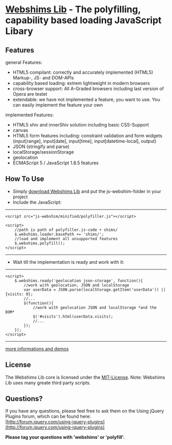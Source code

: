 [Webshims Lib](http://aFarkas.github.com/webshim/demos/index.html) - The polyfilling, capability based loading JavaScript Libary
================================

Features
------------------

general Features:

* HTML5 compilant: correctly and accurately implemented (HTML5) Markup-, JS- and DOM-APIs  
* capability based loading: extrem lightweight in modern browsers
* cross-browser support: All A-Graded browsers including last version of Opera are testet
* extendable: we have not implemented a feature, you want to use. You can easily implement the feature your own

implemented Features:

* HTML5 shiv and innerShiv solution including basic CSS-Support
* canvas
* HTML5 form features including: constraint validation and form widgets (input[range], input[date], input[time], input[datetime-local], output)
* JSON (stringify and parse)
* localStorage/sessionStorage
* geolocation
* ECMAScript 5 / JavaScript 1.8.5 features 


How To Use
------------------

* Simply [download Webshims Lib](http://aFarkas.github.com/webshim/demos/index.html) and put the js-webshim-folder in your project
* Include the JavaScript:

---------------
	<script src="js-webshim/minified/polyfiller.js"></script> 

	<script> 
		//path is path of polyfiller.js-code + shims/ 
		$.webshims.loader.basePath += 'shims/'; 
		//load and implement all unsupported features 
		$.webshims.polyfill(); 
	</script>
---------------

* Wait till the implementation is ready and work with it:

--------------
	<script> 
		$.webshims.ready('geolocation json-storage', function(){ 
			//work with geolocation, JSON and localStorage 
			var userData = JSON.parse(localStorage.getItem('userData')) || {visits: 0};
			//...
			$(function(){
				//work with geolocation JSON and localStorage *and the DOM*
				$('#visits').html(userData.visits);
				//...
			});
		}); 
	</script>
--------------

[more informations and demos](http://aFarkas.github.com/webshim/demos/index.html)


License
---------------------------------------

The Webshims Lib core is licensed under the [MIT-License](http://aFarkas.github.com/webshim/MIT-LICENSE.txt). Note: Webshims Lib uses many greate third party scripts.



Questions?
----------

If you have any questions, please feel free to ask them on the Using jQuery Plugins
forum, which can be found here:  
[http://forum.jquery.com/using-jquery-plugins](http://forum.jquery.com/using-jquery-plugins)

**Please tag your questions with 'webshims' or 'polyfill'.**
